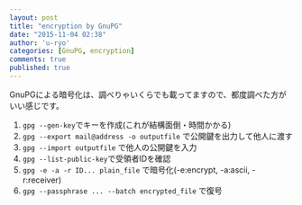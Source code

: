 ```yaml
---
layout: post
title: "encryption by GnuPG"
date: "2015-11-04 02:38"
author: 'u-ryo'
categories: [GnuPG, encryption]
comments: true
published: true
---
```

GnuPGによる暗号化は、調べりゃいくらでも載ってますので、都度調べた方がいい感じです。

1. `gpg --gen-key`でキーを作成(これが結構面倒・時間かかる)
2. `gpg --export mail@address -o outputfile` で公開鍵を出力して他人に渡す
3. `gpg --import outputfile` で他人の公開鍵を入力
2. `gpg --list-public-key`で受領者IDを確認
3. `gpg -e -a -r ID... plain_file` で暗号化(-e:encrypt, -a:ascii, -r:receiver)
3. `gpg --passphrase ... --batch encrypted_file` で復号